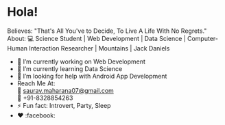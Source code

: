 # Hola!

<!--
**sauravsomxz/sauravsomxz** is a ✨ _special_ ✨ repository because its `README.md` (this file) appears on your GitHub profile.-->

Believes: "That's All You've to Decide, To Live A Life With No Regrets."<br>
About: :computer: Science Student | Web Development | Data Science | Computer-Human Interaction Researcher | Mountains |  Jack Daniels

- 🔭 I’m currently working on Web Development
- 🌱 I’m currently learning Data Science
- 🤔 I’m looking for help with Android App Development
- Reach Me At: <br>
:email: saurav.maharana07@gmail.com <br>
:iphone: +91-8328854263
- ⚡ Fun fact: Introvert, Party, Sleep
- :heart: 
:facebook:
